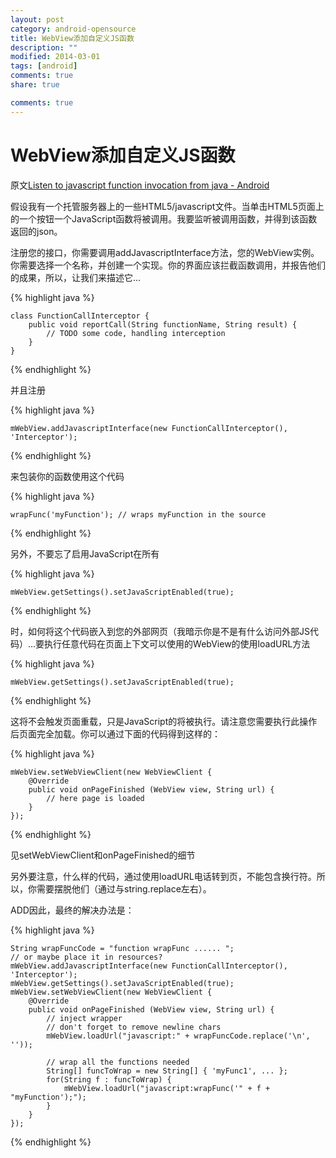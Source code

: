 ```yaml
---
layout: post
category: android-opensource
title: WebView添加自定义JS函数
description: ""
modified: 2014-03-01
tags: [android]
comments: true
share: true

comments: true
---
```



# WebView添加自定义JS函数

原文[Listen to javascript function invocation from java - Android](http://stackoverflow.com/questions/9306801/listen-to-javascript-function-invocation-from-java-android)


假设我有一个托管服务器上的一些HTML5/javascript文件。当单击HTML5页面上的一个按钮一个JavaScript函数将被调用。我要监听被调用函数，并得到该函数返回的json。

注册您的接口，你需要调用addJavascriptInterface方法，您的WebView实例。你需要选择一个名称，并创建一个实现。你的界面应该拦截函数调用，并报告他们的成果，所以，让我们来描述它...

{% highlight java %}

    class FunctionCallInterceptor {
        public void reportCall(String functionName, String result) {
            // TODO some code, handling interception
        }
    }

{% endhighlight %}

并且注册

{% highlight java %}

    mWebView.addJavascriptInterface(new FunctionCallInterceptor(), 'Interceptor');

{% endhighlight %}

来包装你的函数使用这个代码

{% highlight java %}

    wrapFunc('myFunction'); // wraps myFunction in the source

{% endhighlight %}

另外，不要忘了启用JavaScript在所有

{% highlight java %}

    mWebView.getSettings().setJavaScriptEnabled(true);

{% endhighlight %}

时，如何将这个代码嵌入到您的外部网页（我暗示你是不是有什么访问外部JS代码）...要执行任意代码在页面上下文可以使用的WebView的使用loadURL方法

{% highlight java %}

    mWebView.getSettings().setJavaScriptEnabled(true);

{% endhighlight %}

这将不会触发页面重载，只是JavaScript的将被执行。请注意您需要执行此操作后页面完全加载。你可以通过下面的代码得到这样的：

{% highlight java %}

    mWebView.setWebViewClient(new WebViewClient {
        @Override
        public void onPageFinished (WebView view, String url) {
            // here page is loaded
        }
    });

{% endhighlight %}


见setWebViewClient和onPageFinished的细节

另外要注意，什么样的代码，通过使用loadURL电话转到页，不能包含换行符。所以，你需要摆脱他们（通过与string.replace左右）。

ADD因此，最终的解决办法是：

{% highlight java %}

    String wrapFuncCode = "function wrapFunc ...... ";
    // or maybe place it in resources?
    mWebView.addJavascriptInterface(new FunctionCallInterceptor(), 'Interceptor');
    mWebView.getSettings().setJavaScriptEnabled(true);
    mWebView.setWebViewClient(new WebViewClient {
        @Override
        public void onPageFinished (WebView view, String url) {
            // inject wrapper
            // don't forget to remove newline chars
            mWebView.loadUrl("javascript:" + wrapFuncCode.replace('\n', ''));

            // wrap all the functions needed
            String[] funcToWrap = new String[] { 'myFunc1', ... };
            for(String f : funcToWrap) {
                mWebView.loadUrl("javascript:wrapFunc('" + f + "myFunction');");  
            }  
        }
    });

{% endhighlight %}